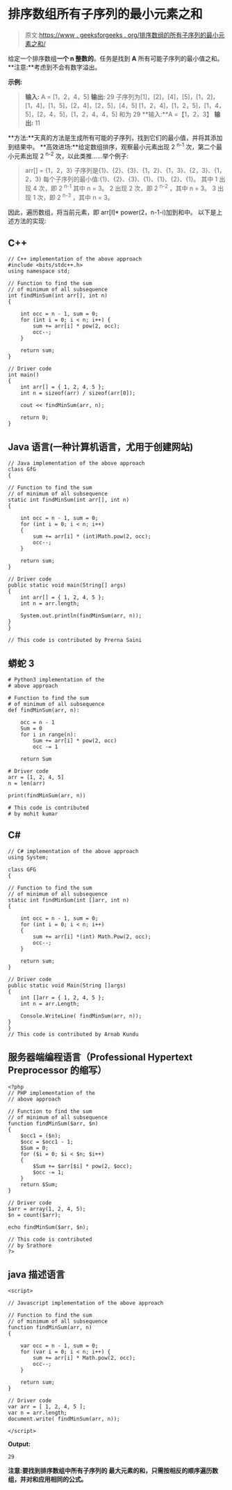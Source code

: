 # 排序数组所有子序列的最小元素之和

> 原文:[https://www . geeksforgeeks . org/排序数组的所有子序列的最小元素之和/](https://www.geeksforgeeks.org/sum-of-minimum-element-of-all-sub-sequences-of-a-sorted-array/)

给定一个排序数组**一个 **n** 整数的**。任务是找到 **A** 所有可能子序列的最小值之和。
**注意:**考虑到不会有数字溢出。

**示例:**

> **输入:** A = [1，2，4，5]
> **输出:** 29
> 子序列为[1]，[2]，[4]，[5]，[1，2]，[1，4]，[1，5]，[2，4]，[2，5]，[4，5] [1，2，4]，[1，2，5]，[1，4，5]，[2，4，5]，[1，2，4，4，5]
> 和为 29
> **输入:**A =【1，2，3】
> **输出:** 11

**方法:**天真的方法是生成所有可能的子序列，找到它们的最小值，并将其添加到结果中。
**高效进场:**给定数组排序，观察最小元素出现 2 <sup>n-1</sup> 次，第二个最小元素出现 2 <sup>n-2</sup> 次，以此类推……举个例子:

> arr[] = {1，2，3}
> 子序列是{1}、{2}、{3}、{1，2}、{1，3}、{2，3}、{1，2，3}
> 每个子序列的最小值:{1}、{2}、{3}、{1}、{1}、{2}、{1}。
> 其中
> 1 出现 4 次，即 2 <sup>n-1</sup> 其中 n = 3。
> 2 出现 2 次，即 2 <sup>n-2</sup> ，其中 n = 3。
> 3 出现 1 次，即 2 <sup>n-3</sup> ，其中 n = 3。

因此，遍历数组，将当前元素，即 arr[I]* power(2，n-1-i)加到和中。
以下是上述方法的实现:

## C++

```
// C++ implementation of the above approach
#include <bits/stdc++.h>
using namespace std;

// Function to find the sum
// of minimum of all subsequence
int findMinSum(int arr[], int n)
{

    int occ = n - 1, sum = 0;
    for (int i = 0; i < n; i++) {
        sum += arr[i] * pow(2, occ);
        occ--;
    }

    return sum;
}

// Driver code
int main()
{
    int arr[] = { 1, 2, 4, 5 };
    int n = sizeof(arr) / sizeof(arr[0]);

    cout << findMinSum(arr, n);

    return 0;
}
```

## Java 语言(一种计算机语言，尤用于创建网站)

```
// Java implementation of the above approach
class GfG
{

// Function to find the sum
// of minimum of all subsequence
static int findMinSum(int arr[], int n)
{

    int occ = n - 1, sum = 0;
    for (int i = 0; i < n; i++)
    {
        sum += arr[i] * (int)Math.pow(2, occ);
        occ--;
    }

    return sum;
}

// Driver code
public static void main(String[] args)
{
    int arr[] = { 1, 2, 4, 5 };
    int n = arr.length;

    System.out.println(findMinSum(arr, n));
}
}

// This code is contributed by Prerna Saini
```

## 蟒蛇 3

```
# Python3 implementation of the
# above approach

# Function to find the sum
# of minimum of all subsequence
def findMinSum(arr, n):

    occ = n - 1
    Sum = 0
    for i in range(n):
        Sum += arr[i] * pow(2, occ)
        occ -= 1

    return Sum

# Driver code
arr = [1, 2, 4, 5]
n = len(arr)

print(findMinSum(arr, n))

# This code is contributed
# by mohit kumar
```

## C#

```
// C# implementation of the above approach
using System;

class GFG
{

// Function to find the sum
// of minimum of all subsequence
static int findMinSum(int []arr, int n)
{

    int occ = n - 1, sum = 0;
    for (int i = 0; i < n; i++)
    {
        sum += arr[i] *(int) Math.Pow(2, occ);
        occ--;
    }

    return sum;
}

// Driver code
public static void Main(String []args)
{
    int []arr = { 1, 2, 4, 5 };
    int n = arr.Length;

    Console.WriteLine( findMinSum(arr, n));
}
}
// This code is contributed by Arnab Kundu
```

## 服务器端编程语言（Professional Hypertext Preprocessor 的缩写）

```
<?php
// PHP implementation of the
// above approach

// Function to find the sum
// of minimum of all subsequence
function findMinSum($arr, $n)
{
    $occ1 = ($n);
    $occ = $occ1 - 1;
    $Sum = 0;
    for ($i = 0; $i < $n; $i++)
    {
        $Sum += $arr[$i] * pow(2, $occ);
        $occ -= 1;
    }
    return $Sum;
}

// Driver code
$arr = array(1, 2, 4, 5);
$n = count($arr);

echo findMinSum($arr, $n);

// This code is contributed
// by Srathore
?>
```

## java 描述语言

```
<script>

// Javascript implementation of the above approach

// Function to find the sum
// of minimum of all subsequence
function findMinSum(arr, n)
{

    var occ = n - 1, sum = 0;
    for (var i = 0; i < n; i++) {
        sum += arr[i] * Math.pow(2, occ);
        occ--;
    }

    return sum;
}

// Driver code
var arr = [ 1, 2, 4, 5 ];
var n = arr.length;
document.write( findMinSum(arr, n));

</script>
```

**Output:** 

```
29
```

**注意:**要找到排序数组中所有子序列的 **最大元素的**和，只需按相反的顺序遍历数组，并对和应用相同的公式。****